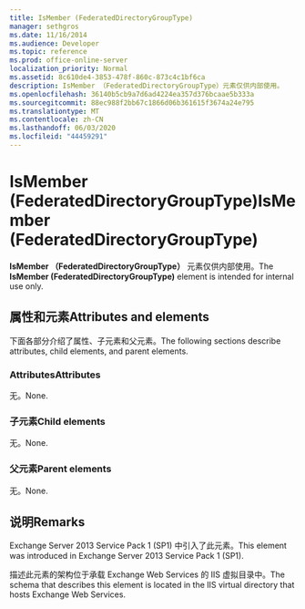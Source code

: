 ```yaml
---
title: IsMember (FederatedDirectoryGroupType)
manager: sethgros
ms.date: 11/16/2014
ms.audience: Developer
ms.topic: reference
ms.prod: office-online-server
localization_priority: Normal
ms.assetid: 8c610de4-3853-478f-860c-873c4c1bf6ca
description: IsMember （FederatedDirectoryGroupType）元素仅供内部使用。
ms.openlocfilehash: 36140b5cb9a7d6ad4224ea357d376bcaae5b333a
ms.sourcegitcommit: 88ec988f2bb67c1866d06b361615f3674a24e795
ms.translationtype: MT
ms.contentlocale: zh-CN
ms.lasthandoff: 06/03/2020
ms.locfileid: "44459291"
---
```

# <a name="ismember-federateddirectorygrouptype"></a><span data-ttu-id="b1496-103">IsMember (FederatedDirectoryGroupType)</span><span class="sxs-lookup"><span data-stu-id="b1496-103">IsMember (FederatedDirectoryGroupType)</span></span>

<span data-ttu-id="b1496-104">**IsMember （FederatedDirectoryGroupType）** 元素仅供内部使用。</span><span class="sxs-lookup"><span data-stu-id="b1496-104">The **IsMember (FederatedDirectoryGroupType)** element is intended for internal use only.</span></span> 

## <a name="attributes-and-elements"></a><span data-ttu-id="b1496-105">属性和元素</span><span class="sxs-lookup"><span data-stu-id="b1496-105">Attributes and elements</span></span>

<span data-ttu-id="b1496-106">下面各部分介绍了属性、子元素和父元素。</span><span class="sxs-lookup"><span data-stu-id="b1496-106">The following sections describe attributes, child elements, and parent elements.</span></span>
  
### <a name="attributes"></a><span data-ttu-id="b1496-107">Attributes</span><span class="sxs-lookup"><span data-stu-id="b1496-107">Attributes</span></span>

<span data-ttu-id="b1496-108">无。</span><span class="sxs-lookup"><span data-stu-id="b1496-108">None.</span></span>
  
### <a name="child-elements"></a><span data-ttu-id="b1496-109">子元素</span><span class="sxs-lookup"><span data-stu-id="b1496-109">Child elements</span></span>

<span data-ttu-id="b1496-110">无。</span><span class="sxs-lookup"><span data-stu-id="b1496-110">None.</span></span>
  
### <a name="parent-elements"></a><span data-ttu-id="b1496-111">父元素</span><span class="sxs-lookup"><span data-stu-id="b1496-111">Parent elements</span></span>

<span data-ttu-id="b1496-112">无。</span><span class="sxs-lookup"><span data-stu-id="b1496-112">None.</span></span>
  
## <a name="remarks"></a><span data-ttu-id="b1496-113">说明</span><span class="sxs-lookup"><span data-stu-id="b1496-113">Remarks</span></span>

<span data-ttu-id="b1496-114">Exchange Server 2013 Service Pack 1 (SP1) 中引入了此元素。</span><span class="sxs-lookup"><span data-stu-id="b1496-114">This element was introduced in Exchange Server 2013 Service Pack 1 (SP1).</span></span>
  
<span data-ttu-id="b1496-115">描述此元素的架构位于承载 Exchange Web Services 的 IIS 虚拟目录中。</span><span class="sxs-lookup"><span data-stu-id="b1496-115">The schema that describes this element is located in the IIS virtual directory that hosts Exchange Web Services.</span></span>
  

